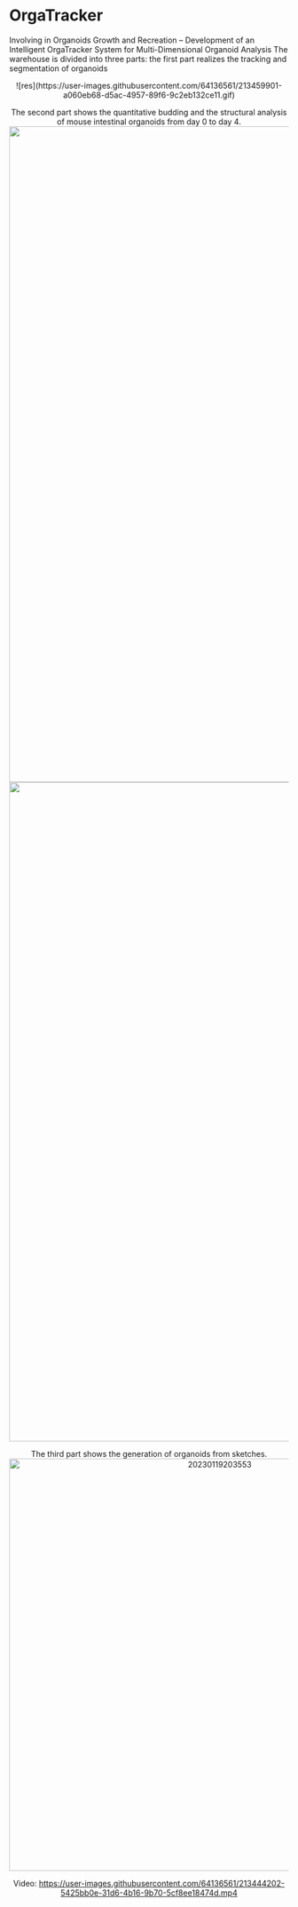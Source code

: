 # OrgaTracker
Involving in Organoids Growth and Recreation – Development of an Intelligent OrgaTracker System for Multi-Dimensional Organoid Analysis 
The warehouse is divided into three parts: 
the first part realizes the tracking and segmentation of organoids
<div align=center>
![res](https://user-images.githubusercontent.com/64136561/213459901-a060eb68-d5ac-4957-89f6-9c2eb132ce11.gif)
<div>

The second part shows the quantitative budding and the structural analysis of mouse intestinal organoids from day 0 to day 4.
<img width="1182" alt="2023-01-19_202642" src="https://user-images.githubusercontent.com/64136561/213442802-953141e1-93ee-42fb-acb2-5d02c98cf0c3.png">
<img width="1188" alt="2023-01-19_202917" src="https://user-images.githubusercontent.com/64136561/213443312-7e5575f1-5255-4b16-a341-487718222a64.png">

The third part shows the generation of organoids from sketches.
      <img width="743" alt="20230119203553" src="https://user-images.githubusercontent.com/64136561/213444517-50330bf4-d584-42d2-b897-6bde95002b03.png">

Video: https://user-images.githubusercontent.com/64136561/213444202-5425bb0e-31d6-4b16-9b70-5cf8ee18474d.mp4







